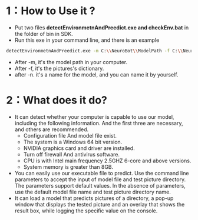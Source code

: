  # 1：How to Use it ?

 - Put two files **detectEnvironmetnAndPreedict.exe and checkEnv.bat** in the folder of bin in SDK.
 - Run this exe in your command line, and there is an example
``` bash
detectEnvironmetnAndPreedict.exe -m C:\\NeuroBot\\ModelPath -f C:\\NeuroBot\\FilePath -n ModelName
```
- After -m, it's the model path in your computer.
- After -f, it's the pictures's dictionary.
- after -n. it's a name for the model, and you can name it by yourself.


# 2：What does it do?
- It can detect whether your computer is capable to use our model, including the following information. And the first three are necessary, and others are recommended.
  - Configuration file And model file exist.
  - The system is a Windows 64 bit version.
  - NVIDIA graphics card and driver are installed.
  - Turn off firewall And antivirus software.
  - CPU is with Intel main frequency 2.5GHZ 6-core and above versions.
  - System memory is greater than 8GB.
- You can easily use our executable file to predict. Use the command line parameters to accept the input of model file and test picture directory. The parameters support default values. In the absence of parameters, use the default model file name and test picture directory name. 
- It can load a model that predicts pictures of a directory, a pop-up window that displays the tested picture and an overlay that shows the result box, while logging the specific value on the console.
